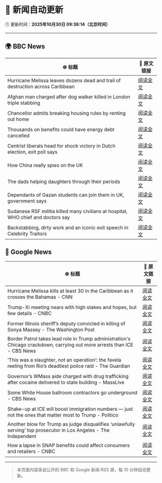 # 🧠 新闻自动更新

🕒 更新时间：**2025年10月30日 09:36:14（北京时间）**

---

## 🌍 BBC News

| 🌐 标题 | 🔗 原文链接 |
|--------|-------------|
| Hurricane Melissa leaves dozens dead and trail of destruction across Caribbean | [阅读全文](https://www.bbc.com/news/articles/cy0kvrnyy4wo?at_medium=RSS&at_campaign=rss) |
| Afghan man charged after dog walker killed in London triple stabbing | [阅读全文](https://www.bbc.com/news/articles/c2lp7wx740go?at_medium=RSS&at_campaign=rss) |
| Chancellor admits breaking housing rules by renting out home | [阅读全文](https://www.bbc.com/news/articles/cd04d0yxnrvo?at_medium=RSS&at_campaign=rss) |
| Thousands on benefits could have energy debt cancelled | [阅读全文](https://www.bbc.com/news/articles/c4gpzynky88o?at_medium=RSS&at_campaign=rss) |
| Centrist liberals head for shock victory  in Dutch election, exit poll says | [阅读全文](https://www.bbc.com/news/articles/cpwvy4w875vo?at_medium=RSS&at_campaign=rss) |
| How China really spies on the UK | [阅读全文](https://www.bbc.com/news/articles/cgr4xpyrkdqo?at_medium=RSS&at_campaign=rss) |
| The dads helping daughters through their periods | [阅读全文](https://www.bbc.com/news/articles/cy8v5xn8gdvo?at_medium=RSS&at_campaign=rss) |
| Dependants of Gazan students can join them in UK, government says | [阅读全文](https://www.bbc.com/news/articles/cly91lj9y47o?at_medium=RSS&at_campaign=rss) |
| Sudanese RSF militia killed many civilians at hospital, WHO chief and doctors say | [阅读全文](https://www.bbc.com/news/articles/c364jgkge46o?at_medium=RSS&at_campaign=rss) |
| Backstabbing, dirty work and an iconic exit speech in Celebrity Traitors | [阅读全文](https://www.bbc.com/news/articles/c98n7k67y95o?at_medium=RSS&at_campaign=rss) |

## 📰 Google News

| 🌐 标题 | 🔗 原文链接 |
|--------|-------------|
| Hurricane Melissa kills at least 30 in the Caribbean as it crosses the Bahamas - CNN | [阅读全文](https://news.google.com/rss/articles/CBMioAFBVV95cUxNU0F6dWtqSzhUQnJjaWphSFRfdGRZcHhOWGk4RnRRZXVUSmp6VkJoQWxmZmpZM3U4Ym5vaEtIV2tJeV9YVDRfQ1pieVNGMU9nOHBRdEdyUzN6bTY5M0p2WTlqaHA0OUxDazVaZkxFZ2xod1NmQzZuUTZlX0JQcF8wdVktRm5GQkN5OE10eXp1Y2ViOXBEU0RLcnBuSUd5VzdJ?oc=5) |
| Trump-Xi meeting nears with high stakes and hopes, but few details - CNBC | [阅读全文](https://news.google.com/rss/articles/CBMia0FVX3lxTFBfWGprMDVfblZOb1FFM2NoNDhrYzZpcTBSbi1XZURkSFFQT2RWM0VYWnJFOS1ma3NwNzJiTWMteHBXaXdIODRBZjBMckxvUHZ1b1VNSDRYdUFOYnpIaTZTNzlUNGVGWlNkYW1r0gFwQVVfeXFMT2U3U0trTGg1NmFzMzRDWGpFVngyYlkwc0liTDAtMG1FSjJkRlcwOTVILTB6VGNkdjhTamFfQ0gwakxXTG9uMzVueEdVMFpYMVVuSXlIdnlUUEZQeUFhbFAyX3JMb2NjQVJjOHZwX2tUaA?oc=5) |
| Former Illinois sheriff’s deputy convicted in killing of Sonya Massey - The Washington Post | [阅读全文](https://news.google.com/rss/articles/CBMihAFBVV95cUxPWHVnSnZrZVBrbTFVX0lwdlNDZVRrd21IQzRFZWRkSTE2c1ZyankwelA4bjBFY3A0b0tnR09KY3diN1M4U3pZVEhoVXVMRy1xdHBaakR5T0VuNy0tSE5vdjBkUml6Q0N2bGFUX1c0V1Qtb0laczdaN3FXOVJ6V3dQbVM0NVo?oc=5) |
| Border Patrol takes lead role in Trump administration's Chicago crackdown, carrying out more arrests than ICE - CBS News | [阅读全文](https://news.google.com/rss/articles/CBMiqAFBVV95cUxNUkN3WlNqZjEwbE9mSzZ4TVpvUjJkQlFGNzhYS3JHSmNMTGZpS2NPZkt0ZVJQR3dVT21BNGRPU29TdDBKaU1tVTRpdjFqaS1NcWRQN3FacEpJdjAwNzNib0JmTmR4ZXlnTEpWYTNWZXZQNjItM3dqMkVEUm4wOTNNc29BVVBKVzJsSHIyeThNRDZNM0VEOGM1M3ROUEdCeW9jYXN2Qm05Rm_SAa4BQVVfeXFMUGYtckI2OEY1QVpXY3NQZG03cVN2VTZGODl5alNZMVF5OFB4YmkzVWdSa0VIeVdWVWd1SXJMUEFNN0c2Z0gxaW1kRjl3NnMwUnBCU045YmVWTnVZX2dvNkNVbVFJR1k1WFN0emFmMld3SXhGQkUxYThwWWUzNy15a2x2bF9RQnY5Ung4UEhyZnZXYWs4OGtaQ0tmX25IU2lZMmVNZjN2QzF6RHBIbU1n?oc=5) |
| ‘This was a slaughter, not an operation’: the favela reeling from Rio’s deadliest police raid - The Guardian | [阅读全文](https://news.google.com/rss/articles/CBMimAFBVV95cUxQWGRwanRWcXF0Vm5YWmFLOFlFaW1aclFGVzdueUZvd0c4S2s3TG83VGpUbEp0X1B0WTdiU0t4UlQ3QmUtXy1VV1Y0VXJpM05sUkREaGR5NTR0Uml2VHlVQld2aXZjcWNJTktFUEJhNngxX25Dd2NiWkxLUEg5ZjRoQU5pSE50QWFZYjAza01uR2FWVm1TNUxSMQ?oc=5) |
| Governor’s WMass aide charged with drug trafficking after cocaine delivered to state building - MassLive | [阅读全文](https://news.google.com/rss/articles/CBMi3wFBVV95cUxNQnFiMXJ4STJXdlR3TEp4Qmo3eXkzcUduT3RGTHFIQzdFYnpoOEpqeE05YmVZd2RteUdYYkJ5Y3VLOFg0NHRjcFJDTkJDZXJoVThmdlFQNjhBWE53bHlOTktmNzZINmdQVEw5akpRcGNXcVlPREUtaHpPYnVDblhrWXp2VkNOa2tJUTFZczZOUk1hTUhrZzUzVHRsMm13VVhtOWpxc1Q2LU85NkxRS1FCcE4zMk54VTNqUlNpTDh3SVlaY3Y4cUVPdzhDU1ZaU0hwMnJSN2JuYTgwMWk1SFkw?oc=5) |
| Some White House ballroom contractors go underground - CBS News | [阅读全文](https://news.google.com/rss/articles/CBMiigFBVV95cUxQMFNTMXVCbXFVNE1XUmppMlZ6Rnk0ZGpkbzloU0pOUEN4YjRQaGRuYzVBQWlYS1NSWFBfYXZpdXB4QUdJNmtybFBzVzFGM0pqcHczY0x2dnRTM1RiVHFQNlBreXZfWWVnMW1jdmNFNkF0aDVjOExNSVUxejNBRkdxeWpvczY2dl9VSUHSAY8BQVVfeXFMTkJKckowMjJkdUtNb0VsVllMamRJOUZVQzRPcGZ0LXJYTHMwVWJsTGFIeFRyaTdXekhSRWRuZE1ha2hra25iMmhvOS1YeE5RUEZLSFkzTmY4TlBWQ3NqUC0ydXFlbkRxYWRMQy10ZmRTN1RqV05LVVBtS295Z016NjdJNlMzWGNILS1SUjVWYlk?oc=5) |
| Shake-up at ICE will boost immigration numbers — just not the ones that matter most to Trump - Politico | [阅读全文](https://news.google.com/rss/articles/CBMi1wFBVV95cUxPajdYSzM5d1pQZHRBRGZ0TVdzYkJ0aElERmY3WHIzckJnNUE3SUI5cFozNFo5MFZySHF3VXBHQ3haMTN1UjdpN040ZHVVYnBablBxaE9OWS10di1RN3Rkb1Y2U2dWakdBak5lYi1SOVJDRklTeDlBYnNWZGlBcXRUc2I0djVjNjlWcEI5eDB4RURISWdhTzRESW5ZeEJrcnVZWDJycnB2SHMwWlFiX0dWdExqQVpqNHlHUlo4Um5EOGdETDNtVUdBLW5teTZmSzJNRHM5Mm1ORQ?oc=5) |
| Another blow for Trump as judge disqualifies ‘unlawfully serving’ top prosecutor in Los Angeles - The Independent | [阅读全文](https://news.google.com/rss/articles/CBMixAFBVV95cUxOUXZWYXNfdDdpREswSmVNOUhxVEJWSGR4RW10eFo2RDBnZm9qWk5hTHMxMGtUcmpJXzYyT2pJNjVvYVdnUUNfcUFKcGpMWGRGQjg5b3V1REJ6RExKNXNMa3ItVXExZGJ0cTM3LURQeEpIczlrMGYwQWZ6WmRvMEp0SXREaTZCdUF6bkVycV9xYWl3QnB6UGxFNGpnSzNsNmVvTkc1ZWN3LXZOOVJnNlRQUVU4UzBqdTVacC1YSmNJYVVBR09x?oc=5) |
| How a lapse in SNAP benefits could affect consumers and retailers - CNBC | [阅读全文](https://news.google.com/rss/articles/CBMiiwFBVV95cUxQTHRSaGlVemxBXy0wallrZ0RjZGlJMjZGNjNYemh5ajlaQ2xiUVpnelYwazNLSE8yZmIyUXIweElMWXd1V0pUakczY1o2WmtHWENWR0ZmbndjN29QbUhzNFdCdDBLVk5wdzJ0SVhyS0xFZkYwN3NDSVBaWFVZN2lVc2c0U0kxbkV4Rm040gGQAUFVX3lxTFBQWDBTODJwNFpFSXkwU0VidlRBWHU1Yk5Xcl9lSmtYNnlMaUoxY01PbDg1Tm9wanhCZ2tTSWNzZllmWlBzQ3ZJSDdZeXFhR0Q5REE1Y1hDa1NVdU5sRXhsM2k2TkM1dlR3Tm5fYmdYU0pfRDQyYnp6em5FNXk0MGJjTWdiZllWWHljX1NtZDZVdg?oc=5) |

---
> 本页面内容来自公开的 BBC 和 Google 新闻 RSS 源，每 10 分钟自动更新。